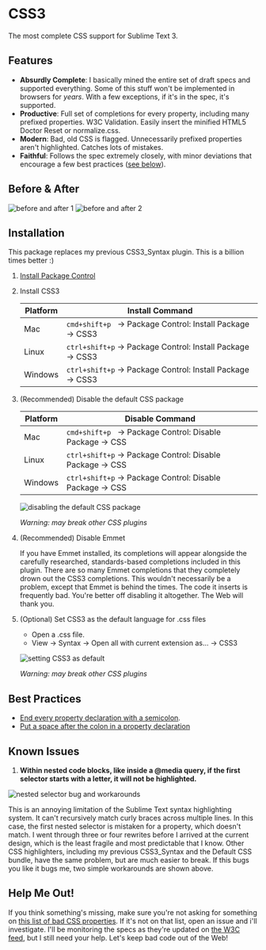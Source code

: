CSS3
====

The most complete CSS support for Sublime Text 3.

## Features

* __Absurdly Complete__: I basically mined the entire set of draft specs
  and supported everything. Some of this stuff won't be implemented in browsers
  for *years*. With a few exceptions, if it's in the spec, it's supported.
* __Productive__: Full set of completions for every property, including many
  prefixed properties. W3C Validation. Easily insert the minified HTML5 Doctor
  Reset or normalize.css.
* __Modern__: Bad, old CSS is flagged. Unnecessarily prefixed properties aren't
  highlighted. Catches lots of mistakes.
* __Faithful__: Follows the spec extremely closely, with minor deviations that
  encourage a few best practices ([see below](https://github.com/y0ssar1an/CSS3#best-practices)).

## Before & After

![before and after 1](https://github.com/y0ssar1an/CSS3/raw/dev/screenshots/before_and_after1.png)
![before and after 2](https://github.com/y0ssar1an/CSS3/raw/dev/screenshots/before_and_after2.png)

## Installation

This package replaces my previous CSS3_Syntax plugin. This is a billion times
better :)

1. [Install Package Control](https://sublime.wbond.net/installation)
2. Install CSS3

    | Platform | Install Command                                                      |
    | -------- | -------------------------------------------------------------------- |
    | Mac      | `cmd+shift+p`&nbsp;&nbsp; → Package Control: Install Package → CSS3  |
    | Linux    | `ctrl+shift+p` → Package Control: Install Package → CSS3             |
    | Windows  | `ctrl+shift+p` → Package Control: Install Package → CSS3             |

3. (Recommended) Disable the default CSS package

    | Platform | Disable Command                                                      |
    | -------- | -------------------------------------------------------------------- |
    | Mac      | `cmd+shift+p`&nbsp;&nbsp; → Package Control: Disable Package → CSS   |
    | Linux    | `ctrl+shift+p` → Package Control: Disable Package → CSS              |
    | Windows  | `ctrl+shift+p` → Package Control: Disable Package → CSS              |

    ![disabling the default CSS package](https://github.com/y0ssar1an/CSS3/raw/dev/screenshots/disable_default.gif)

    *Warning: may break other CSS plugins*

4. (Recommended) Disable Emmet

    If you have Emmet installed, its completions will appear alongside the
    carefully researched, standards-based completions included in this plugin.
    There are so many Emmet completions that they completely drown out the CSS3
    completions. This wouldn't necessarily be a problem, except that Emmet is
    behind the times. The code it inserts is frequently bad. You're better off
    disabling it altogether. The Web will thank you.

5. (Optional) Set CSS3 as the default language for .css files
    * Open a .css file.
    * View → Syntax → Open all with current extension as... → CSS3

    ![setting CSS3 as default](https://github.com/y0ssar1an/CSS3/raw/dev/screenshots/set_default.gif)

    *Warning: may break other CSS plugins*

## Best Practices

* [End every property declaration with a semicolon](http://google-styleguide.googlecode.com/svn/trunk/htmlcssguide.xml?showone=Declaration_Stops#Declaration_Stops).
* [Put a space after the colon in a property declaration](http://google-styleguide.googlecode.com/svn/trunk/htmlcssguide.xml?showone=Property_Name_Stops#Property_Name_Stops)

## Known Issues

1. __Within nested code blocks, like inside a @media query, if the first
selector starts with a letter, it will not be highlighted.__

![nested selector bug and workarounds](https://github.com/y0ssar1an/CSS3/raw/dev/screenshots/nested_selector_bug.png)

This is an annoying limitation of the Sublime Text syntax highlighting
system. It can't recursively match curly braces across multiple lines. In
this case, the first nested selector is mistaken for a property, which
doesn't match. I went through three or four rewrites before I arrived at the
current design, which is the least fragile and most predictable that I know.
Other CSS highlighters, including my previous CSS3_Syntax and the Default CSS
bundle, have the same problem, but are much easier to break. If this bugs you
like it bugs me, two simple workarounds are shown above.

## Help Me Out!

If you think something's missing, make sure you're not asking for something
on [this list of bad CSS properties](https://gist.github.com/y0ssar1an/bb95223148e486acbe7a#file-bad_css).
If it's not on that list, open an issue and i'll investigate. I'll be monitoring
the specs as they're updated on [the W3C feed](http://www.w3.org/Style/CSS/current-work.en.html),
but I still need your help. Let's keep bad code out of the Web!
